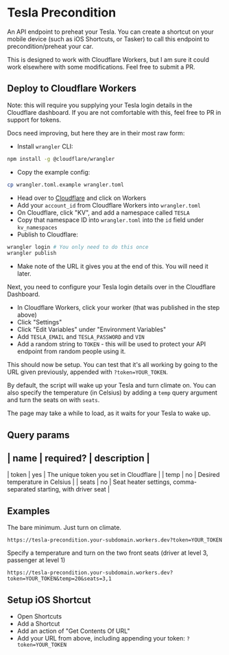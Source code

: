 # Tesla Precondition

An API endpoint to preheat your Tesla. You can create a shortcut on your mobile device (such as iOS Shortcuts, or Tasker) to call this endpoint to precondition/preheat your car.

This is designed to work with Cloudflare Workers, but I am sure it could work elsewhere with some modifications. Feel free to submit a PR.

## Deploy to Cloudflare Workers

Note: this will require you supplying your Tesla login details in the Cloudflare dashboard. If you are not comfortable with this, feel free to PR in support for tokens.

Docs need improving, but here they are in their most raw form:

- Install `wrangler` CLI:

```bash
npm install -g @cloudflare/wrangler
```

- Copy the example config:

```bash
cp wrangler.toml.example wrangler.toml
```

- Head over to [Cloudflare](https://dash.cloudflare.com/) and click on Workers
- Add your `account_id` from Cloudflare Workers into `wrangler.toml`
- On Cloudflare, click "KV", and add a namespace called `TESLA`
- Copy that namespace ID into `wrangler.toml` into the `id` field under `kv_namespaces`
- Publish to Cloudflare:

```bash
wrangler login # You only need to do this once
wrangler publish
```

- Make note of the URL it gives you at the end of this. You will need it later.

Next, you need to configure your Tesla login details over in the Cloudflare Dashboard.

- In Cloudflare Workers, click your worker (that was published in the step above)
- Click "Settings"
- Click "Edit Variables" under "Environment Variables"
- Add `TESLA_EMAIL` and `TESLA_PASSWORD` and `VIN`
- Add a random string to `TOKEN` - this will be used to protect your API endpoint from random people using it.

This should now be setup. You can test that it's all working by going to the URL given previously, appended with `?token=YOUR_TOKEN`.

By default, the script will wake up your Tesla and turn climate on. You can also specify the temperature (in Celsius) by adding a `temp` query argument and turn the seats on with `seats`.

The page may take a while to load, as it waits for your Tesla to wake up.

## Query params

| name | required? | description |
----------------------------------
| token | yes | The unique token you set in Cloudflare |
| temp | no | Desired temperature in Celsius |
| seats | no | Seat heater settings, comma-separated starting, with driver seat |

## Examples

The bare minimum. Just turn on climate.

```
https://tesla-precondition.your-subdomain.workers.dev?token=YOUR_TOKEN
```

Specify a temperature and turn on the two front seats (driver at level 3, passenger at level 1)

```
https://tesla-precondition.your-subdomain.workers.dev?token=YOUR_TOKEN&temp=20&seats=3,1
```

## Setup iOS Shortcut

- Open Shortcuts
- Add a Shortcut
- Add an action of "Get Contents Of URL"
- Add your URL from above, including appending your token: `?token=YOUR_TOKEN`

